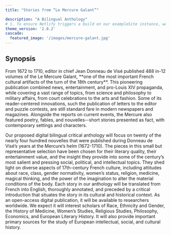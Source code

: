 ```yaml
---
title: "Stories from “Le Mercure Galant”"

description: "A Bilingual Anthology"
# 1. To ensure Netlify triggers a build on our exampleSite instance, we need to change a file in the exampleSite directory.
theme_version: '2.8.2'
cascade:
  featured_image: '/images/mercure-galant.jpg'
---
```


<link rel="stylesheet" href="https://unpkg.com/tachyons@4.12.0/css/tachyons.min.css"/>

## Synopsis
<div class="pa3 pa5-ns">
   <p class="f5 lh-copy measure-wide">
From 1672 to 1710, editor in chief Jean Donneau de Visé published 488 in-12 volumes of the Le Mercure Galant, **one of the most important French cultural artifacts of the turn of the 18th century**. This pioneering publication combined news, entertainment, and pro-Louis XIV propaganda, while covering a vast range of topics, from science and philosophy to military affairs, from court celebrations to the arts and fashion. Some of its reader-centered innovations, such the publication of letters to the editor and puzzle contests, are still standard fare in modern newspapers and magazines. Alongside the reports on current events, the Mercure also featured poetry, fables, and nouvelles--short stories presented as fact, with contemporary settings and characters.
       </p>
</div>

Our proposed digital bilingual critical anthology will focus on twenty of the nearly four hundred nouvelles that were published during Donneau de Visé’s years at the Mercure’s helm (1672-1710). The pieces in this small but representative selection have been chosen for their literary quality, their entertainment value, and the insight they provide into some of the century’s most salient and pressing social, political, and intellectual topics. They shed light on diverse aspects of 17th-century French culture, including attitudes about race, class, gender normativity, women’s status, religion, medicine, magical thinking, and the power of the imagination to alter the material conditions of the body. Each story in our anthology will be translated from French into English, thoroughly annotated, and preceded by a critical introduction that situates the story in its cultural and historical context. As an open-access digital publication, it will be available to researchers worldwide. We expect it will interest scholars of Race, Ethnicity and Gender, the History of Medicine, Women’s Studies, Religious Studies, Philosophy, Economics, and European Literary History. It will also provide important primary sources for the study of European intellectual, social, and cultural history.
